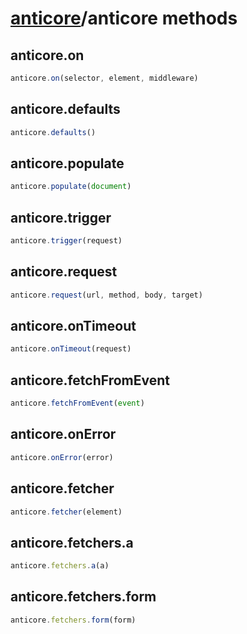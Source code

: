 # [anticore](./#reference)/<a name="reference">anticore methods</a>


## anticore.on

```js
anticore.on(selector, element, middleware)
```

## anticore.defaults

```js
anticore.defaults()
```

## anticore.populate

```js
anticore.populate(document)
```

## anticore.trigger

```js
anticore.trigger(request)
```

## anticore.request
```js
anticore.request(url, method, body, target)
```

## anticore.onTimeout

```js
anticore.onTimeout(request)
```

## anticore.fetchFromEvent

```js
anticore.fetchFromEvent(event)
```

## anticore.onError

```js
anticore.onError(error)
```

## anticore.fetcher

```js
anticore.fetcher(element)
```

## anticore.fetchers.a

```js
anticore.fetchers.a(a)
```

## anticore.fetchers.form

```js
anticore.fetchers.form(form)
```